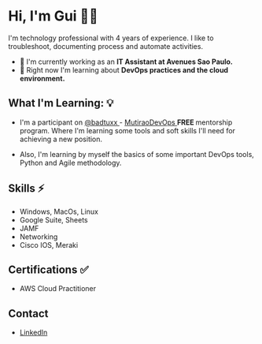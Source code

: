 # Hi, I'm Gui 🤘🏽


I'm technology professional with 4 years of experience. I like to troubleshoot, documenting process and automate activities. 

* 🔭 I'm currently working as an <strong> IT Assistant at Avenues Sao Paulo. </strong>
* 🌱 Right now I'm learning about <strong> DevOps practices and the cloud environment. </strong>


## What I'm Learning: 💡
- I'm a participant on <a href=https://github.com/badtuxx> @badtuxx </a> - <a href=https://github.com/badtuxx/MutiraoDevOps> MutiraoDevOps </a> <strong> FREE </strong> mentorship program. Where I'm learning some tools and soft skills I'll need for achieving a new position.

- Also, I'm learning by myself the basics of some important DevOps tools, Python and Agile methodology.

## Skills ⚡

- Windows, MacOs, Linux
- Google Suite, Sheets
- JAMF
- Networking
- Cisco IOS, Meraki

## Certifications ✅
- AWS Cloud Practitioner

## Contact
- <a href="https://www.linkedin.com/in/guilherme-rodrigues07/">LinkedIn</a>
